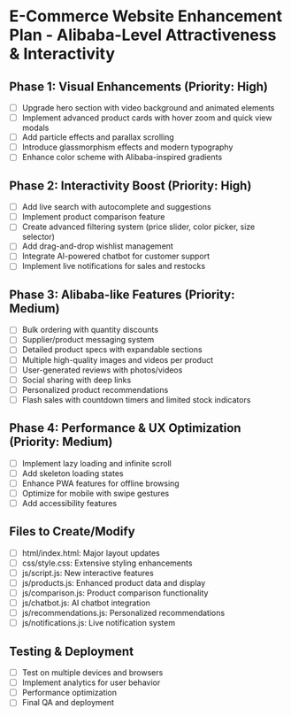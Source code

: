 # E-Commerce Website Enhancement Plan - Alibaba-Level Attractiveness & Interactivity

## Phase 1: Visual Enhancements (Priority: High)
- [ ] Upgrade hero section with video background and animated elements
- [ ] Implement advanced product cards with hover zoom and quick view modals
- [ ] Add particle effects and parallax scrolling
- [ ] Introduce glassmorphism effects and modern typography
- [ ] Enhance color scheme with Alibaba-inspired gradients

## Phase 2: Interactivity Boost (Priority: High)
- [ ] Add live search with autocomplete and suggestions
- [ ] Implement product comparison feature
- [ ] Create advanced filtering system (price slider, color picker, size selector)
- [ ] Add drag-and-drop wishlist management
- [ ] Integrate AI-powered chatbot for customer support
- [ ] Implement live notifications for sales and restocks

## Phase 3: Alibaba-like Features (Priority: Medium)
- [ ] Bulk ordering with quantity discounts
- [ ] Supplier/product messaging system
- [ ] Detailed product specs with expandable sections
- [ ] Multiple high-quality images and videos per product
- [ ] User-generated reviews with photos/videos
- [ ] Social sharing with deep links
- [ ] Personalized product recommendations
- [ ] Flash sales with countdown timers and limited stock indicators

## Phase 4: Performance & UX Optimization (Priority: Medium)
- [ ] Implement lazy loading and infinite scroll
- [ ] Add skeleton loading states
- [ ] Enhance PWA features for offline browsing
- [ ] Optimize for mobile with swipe gestures
- [ ] Add accessibility features

## Files to Create/Modify
- [ ] html/index.html: Major layout updates
- [ ] css/style.css: Extensive styling enhancements
- [ ] js/script.js: New interactive features
- [ ] js/products.js: Enhanced product data and display
- [ ] js/comparison.js: Product comparison functionality
- [ ] js/chatbot.js: AI chatbot integration
- [ ] js/recommendations.js: Personalized recommendations
- [ ] js/notifications.js: Live notification system

## Testing & Deployment
- [ ] Test on multiple devices and browsers
- [ ] Implement analytics for user behavior
- [ ] Performance optimization
- [ ] Final QA and deployment

